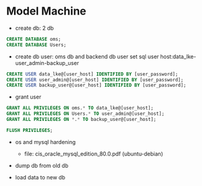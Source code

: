 # Model Machine
- create db: 2 db
  
```sql
CREATE DATABASE oms;
CREATE DATABASE Users;
```
- create db user: oms db and backend db user set sql user host:data_lke-user_admin-backup_user
  
```sql
CREATE USER data_lke@[user_host] IDENTIFIED BY [user_password];
CREATE USER user_admin@[user_host] IDENTIFIED BY [user_password];
CREATE USER backup_user@[user_host] IDENTIFIED BY [user_password];
```
- grant user
  
```sql
GRANT ALL PRIVILEGES ON oms.* TO data_lke@[user_host];
GRANT ALL PRIVILEGES ON Users.* TO user_admin@[user_host];
GRANT ALL PRIVILEGES ON *.* TO backup_user@[user_host];

FLUSH PRIVILEGES;
```

- os and mysql hardening
    - file: cis_oracle_mysql_edition_80.0.pdf (ubuntu-debian)

- dump db from old db
- load data to new db
